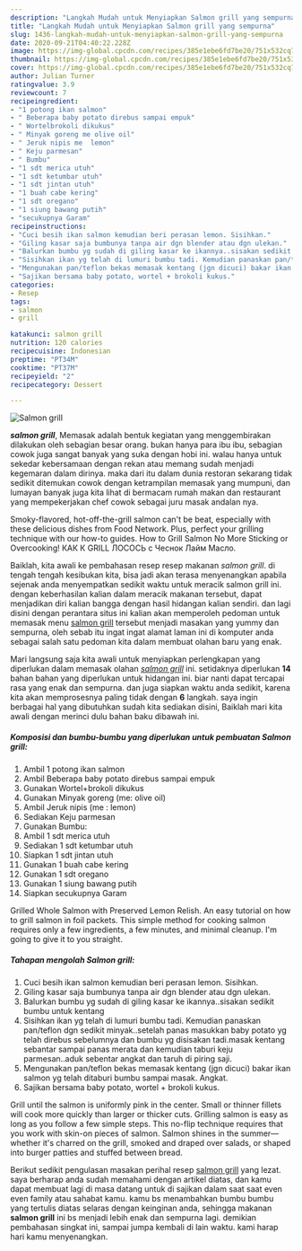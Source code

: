```yaml
---
description: "Langkah Mudah untuk Menyiapkan Salmon grill yang sempurna"
title: "Langkah Mudah untuk Menyiapkan Salmon grill yang sempurna"
slug: 1436-langkah-mudah-untuk-menyiapkan-salmon-grill-yang-sempurna
date: 2020-09-21T04:40:22.228Z
image: https://img-global.cpcdn.com/recipes/385e1ebe6fd7be20/751x532cq70/salmon-grill-foto-resep-utama.jpg
thumbnail: https://img-global.cpcdn.com/recipes/385e1ebe6fd7be20/751x532cq70/salmon-grill-foto-resep-utama.jpg
cover: https://img-global.cpcdn.com/recipes/385e1ebe6fd7be20/751x532cq70/salmon-grill-foto-resep-utama.jpg
author: Julian Turner
ratingvalue: 3.9
reviewcount: 7
recipeingredient:
- "1 potong ikan salmon"
- " Beberapa baby potato direbus sampai empuk"
- " Wortelbrokoli dikukus"
- " Minyak goreng me olive oil"
- " Jeruk nipis me  lemon"
- " Keju parmesan"
- " Bumbu"
- "1 sdt merica utuh"
- "1 sdt ketumbar utuh"
- "1 sdt jintan utuh"
- "1 buah cabe kering"
- "1 sdt oregano"
- "1 siung bawang putih"
- "secukupnya Garam"
recipeinstructions:
- "Cuci besih ikan salmon kemudian beri perasan lemon. Sisihkan."
- "Giling kasar saja bumbunya tanpa air dgn blender atau dgn ulekan."
- "Balurkan bumbu yg sudah di giling kasar ke ikannya..sisakan sedikit bumbu untuk kentang"
- "Sisihkan ikan yg telah di lumuri bumbu tadi. Kemudian panaskan pan/teflon dgn sedikit minyak..setelah panas masukkan baby potato yg telah direbus sebelumnya dan bumbu yg disisakan tadi.masak kentang sebantar sampai panas merata dan kemudian taburi keju parmesan..aduk sebentar angkat dan taruh di piring saji."
- "Mengunakan pan/teflon bekas memasak kentang (jgn dicuci) bakar ikan salmon yg telah ditaburi bumbu sampai masak. Angkat."
- "Sajikan bersama baby potato, wortel + brokoli kukus."
categories:
- Resep
tags:
- salmon
- grill

katakunci: salmon grill 
nutrition: 120 calories
recipecuisine: Indonesian
preptime: "PT34M"
cooktime: "PT37M"
recipeyield: "2"
recipecategory: Dessert

---
```



![Salmon grill](https://img-global.cpcdn.com/recipes/385e1ebe6fd7be20/751x532cq70/salmon-grill-foto-resep-utama.jpg)

<b><i>salmon grill</i></b>, Memasak adalah bentuk kegiatan yang menggembirakan dilakukan oleh sebagian besar orang. bukan hanya para ibu ibu, sebagian cowok juga sangat banyak yang suka dengan hobi ini. walau hanya untuk sekedar kebersamaan dengan rekan atau memang sudah menjadi kegemaran dalam dirinya. maka dari itu dalam dunia restoran sekarang tidak sedikit ditemukan cowok dengan ketrampilan memasak yang mumpuni, dan lumayan banyak juga kita lihat di bermacam rumah makan dan restaurant yang mempekerjakan chef cowok sebagai juru masak andalan nya.

Smoky-flavored, hot-off-the-grill salmon can&#39;t be beat, especially with these delicious dishes from Food Network. Plus, perfect your grilling technique with our how-to guides. How to Grill Salmon No More Sticking or Overcooking! КАК К GRILL ЛОСОСЬ с Чеснок Лайм Масло.

Baiklah, kita awali ke pembahasan resep resep makanan <i>salmon grill</i>. di tengah tengah kesibukan kita, bisa jadi akan terasa menyenangkan apabila sejenak anda menyempatkan sedikit waktu untuk meracik salmon grill ini. dengan keberhasilan kalian dalam meracik makanan tersebut, dapat menjadikan diri kalian bangga dengan hasil hidangan kalian sendiri. dan lagi disini dengan perantara situs ini kalian akan memperoleh pedoman untuk memasak menu <u>salmon grill</u> tersebut menjadi masakan yang yummy dan sempurna, oleh sebab itu ingat ingat alamat laman ini di komputer anda sebagai salah satu pedoman kita dalam membuat olahan baru yang enak.


Mari langsung saja kita awali untuk menyiapkan perlengkapan yang diperlukan dalam memasak olahan <u><i>salmon grill</i></u> ini. setidaknya diperlukan <b>14</b> bahan bahan yang diperlukan untuk hidangan ini. biar nanti dapat tercapai rasa yang enak dan sempurna. dan juga siapkan waktu anda sedikit, karena kita akan memprosesnya paling tidak dengan <b>6</b> langkah. saya ingin berbagai hal yang dibutuhkan sudah kita sediakan disini, Baiklah mari kita awali dengan merinci dulu bahan baku dibawah ini.

<!--inarticleads1-->

##### Komposisi dan bumbu-bumbu yang diperlukan untuk pembuatan Salmon grill:

1. Ambil 1 potong ikan salmon
1. Ambil  Beberapa baby potato direbus sampai empuk
1. Gunakan  Wortel+brokoli dikukus
1. Gunakan  Minyak goreng (me: olive oil)
1. Ambil  Jeruk nipis (me : lemon)
1. Sediakan  Keju parmesan
1. Gunakan  Bumbu:
1. Ambil 1 sdt merica utuh
1. Sediakan 1 sdt ketumbar utuh
1. Siapkan 1 sdt jintan utuh
1. Gunakan 1 buah cabe kering
1. Gunakan 1 sdt oregano
1. Gunakan 1 siung bawang putih
1. Siapkan secukupnya Garam


Grilled Whole Salmon with Preserved Lemon Relish. An easy tutorial on how to grill salmon in foil packets. This simple method for cooking salmon requires only a few ingredients, a few minutes, and minimal cleanup. I&#39;m going to give it to you straight. 

<!--inarticleads2-->

##### Tahapan mengolah Salmon grill:

1. Cuci besih ikan salmon kemudian beri perasan lemon. Sisihkan.
1. Giling kasar saja bumbunya tanpa air dgn blender atau dgn ulekan.
1. Balurkan bumbu yg sudah di giling kasar ke ikannya..sisakan sedikit bumbu untuk kentang
1. Sisihkan ikan yg telah di lumuri bumbu tadi. Kemudian panaskan pan/teflon dgn sedikit minyak..setelah panas masukkan baby potato yg telah direbus sebelumnya dan bumbu yg disisakan tadi.masak kentang sebantar sampai panas merata dan kemudian taburi keju parmesan..aduk sebentar angkat dan taruh di piring saji.
1. Mengunakan pan/teflon bekas memasak kentang (jgn dicuci) bakar ikan salmon yg telah ditaburi bumbu sampai masak. Angkat.
1. Sajikan bersama baby potato, wortel + brokoli kukus.


Grill until the salmon is uniformly pink in the center. Small or thinner fillets will cook more quickly than larger or thicker cuts. Grilling salmon is easy as long as you follow a few simple steps. This no-flip technique requires that you work with skin-on pieces of salmon. Salmon shines in the summer—whether it&#39;s charred on the grill, smoked and draped over salads, or shaped into burger patties and stuffed between bread. 

Berikut sedikit pengulasan masakan perihal resep <u>salmon grill</u> yang lezat. saya berharap anda sudah memahami dengan artikel diatas, dan kamu dapat membuat lagi di masa datang untuk di sajikan dalam saat saat even even family atau sahabat kamu. kamu bs menambahkan bumbu bumbu yang tertulis diatas selaras dengan keinginan anda, sehingga makanan <b>salmon grill</b> ini bs menjadi lebih enak dan sempurna lagi. demikian pembahasan singkat ini, sampai jumpa kembali di lain waktu. kami harap hari kamu menyenangkan.
